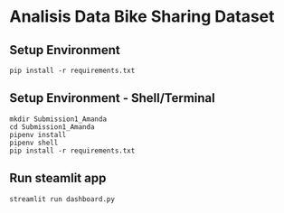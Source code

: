 # Analisis Data Bike Sharing Dataset

## Setup Environment
```
pip install -r requirements.txt
```

## Setup Environment - Shell/Terminal
```
mkdir Submission1_Amanda
cd Submission1_Amanda
pipenv install
pipenv shell
pip install -r requirements.txt
```

## Run steamlit app
```
streamlit run dashboard.py
```
